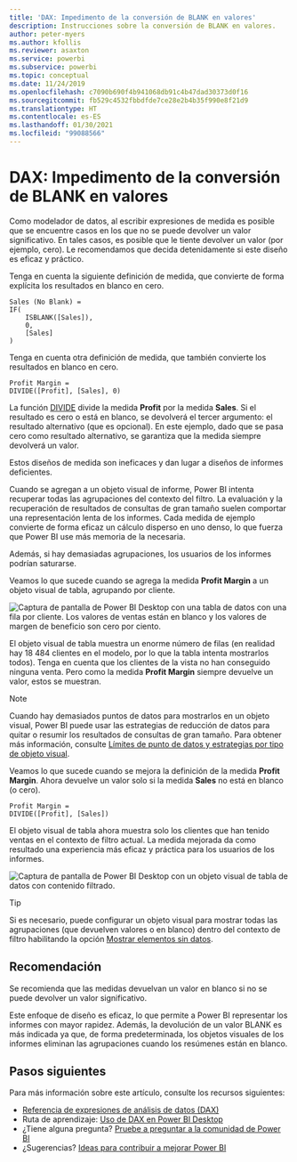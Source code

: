 ```yaml
---
title: 'DAX: Impedimento de la conversión de BLANK en valores'
description: Instrucciones sobre la conversión de BLANK en valores.
author: peter-myers
ms.author: kfollis
ms.reviewer: asaxton
ms.service: powerbi
ms.subservice: powerbi
ms.topic: conceptual
ms.date: 11/24/2019
ms.openlocfilehash: c7090b690f4b941068db91c4b47dad30373d0f16
ms.sourcegitcommit: fb529c4532fbbdfde7ce28e2b4b35f990e8f21d9
ms.translationtype: HT
ms.contentlocale: es-ES
ms.lasthandoff: 01/30/2021
ms.locfileid: "99088566"
---
```

# <a name="dax-avoid-converting-blanks-to-values"></a>DAX: Impedimento de la conversión de BLANK en valores

Como modelador de datos, al escribir expresiones de medida es posible que se encuentre casos en los que no se puede devolver un valor significativo. En tales casos, es posible que le tiente devolver un valor (por ejemplo, cero). Le recomendamos que decida detenidamente si este diseño es eficaz y práctico.

Tenga en cuenta la siguiente definición de medida, que convierte de forma explícita los resultados en blanco en cero.

```dax
Sales (No Blank) =
IF(
    ISBLANK([Sales]),
    0,
    [Sales]
)
```

Tenga en cuenta otra definición de medida, que también convierte los resultados en blanco en cero.

```dax
Profit Margin =
DIVIDE([Profit], [Sales], 0)
```

La función [DIVIDE](/dax/divide-function-dax) divide la medida **Profit** por la medida **Sales**. Si el resultado es cero o está en blanco, se devolverá el tercer argumento: el resultado alternativo (que es opcional). En este ejemplo, dado que se pasa cero como resultado alternativo, se garantiza que la medida siempre devolverá un valor.

Estos diseños de medida son ineficaces y dan lugar a diseños de informes deficientes.

Cuando se agregan a un objeto visual de informe, Power BI intenta recuperar todas las agrupaciones del contexto del filtro. La evaluación y la recuperación de resultados de consultas de gran tamaño suelen comportar una representación lenta de los informes. Cada medida de ejemplo convierte de forma eficaz un cálculo disperso en uno denso, lo que fuerza que Power BI use más memoria de la necesaria.

Además, si hay demasiadas agrupaciones, los usuarios de los informes podrían saturarse.

Veamos lo que sucede cuando se agrega la medida **Profit Margin** a un objeto visual de tabla, agrupando por cliente.

![Captura de pantalla de Power BI Desktop con una tabla de datos con una fila por cliente. Los valores de ventas están en blanco y los valores de margen de beneficio son cero por ciento. ](media/dax-avoid-converting-blank/table-visual-poor.png)

El objeto visual de tabla muestra un enorme número de filas (en realidad hay 18 484 clientes en el modelo, por lo que la tabla intenta mostrarlos todos). Tenga en cuenta que los clientes de la vista no han conseguido ninguna venta. Pero como la medida **Profit Margin** siempre devuelve un valor, estos se muestran.

> [!NOTE]
> Cuando hay demasiados puntos de datos para mostrarlos en un objeto visual, Power BI puede usar las estrategias de reducción de datos para quitar o resumir los resultados de consultas de gran tamaño. Para obtener más información, consulte [Límites de punto de datos y estrategias por tipo de objeto visual](../visuals/power-bi-data-points.md).

Veamos lo que sucede cuando se mejora la definición de la medida **Profit Margin**. Ahora devuelve un valor solo si la medida **Sales** no está en blanco (o cero).

```dax
Profit Margin =
DIVIDE([Profit], [Sales])
```

El objeto visual de tabla ahora muestra solo los clientes que han tenido ventas en el contexto de filtro actual. La medida mejorada da como resultado una experiencia más eficaz y práctica para los usuarios de los informes.

![Captura de pantalla de Power BI Desktop con un objeto visual de tabla de datos con contenido filtrado.](media/dax-avoid-converting-blank/table-visual-good.png)

> [!TIP]
> Si es necesario, puede configurar un objeto visual para mostrar todas las agrupaciones (que devuelven valores o en blanco) dentro del contexto de filtro habilitando la opción [Mostrar elementos sin datos](../create-reports/desktop-show-items-no-data.md).

## <a name="recommendation"></a>Recomendación

Se recomienda que las medidas devuelvan un valor en blanco si no se puede devolver un valor significativo.

Este enfoque de diseño es eficaz, lo que permite a Power BI representar los informes con mayor rapidez. Además, la devolución de un valor BLANK es más indicada ya que, de forma predeterminada, los objetos visuales de los informes eliminan las agrupaciones cuando los resúmenes están en blanco.

## <a name="next-steps"></a>Pasos siguientes

Para más información sobre este artículo, consulte los recursos siguientes:

- [Referencia de expresiones de análisis de datos (DAX)](/dax/)
- Ruta de aprendizaje: [Uso de DAX en Power BI Desktop](/learn/paths/dax-power-bi/)
- ¿Tiene alguna pregunta? [Pruebe a preguntar a la comunidad de Power BI](https://community.powerbi.com/)
- ¿Sugerencias? [Ideas para contribuir a mejorar Power BI](https://ideas.powerbi.com)